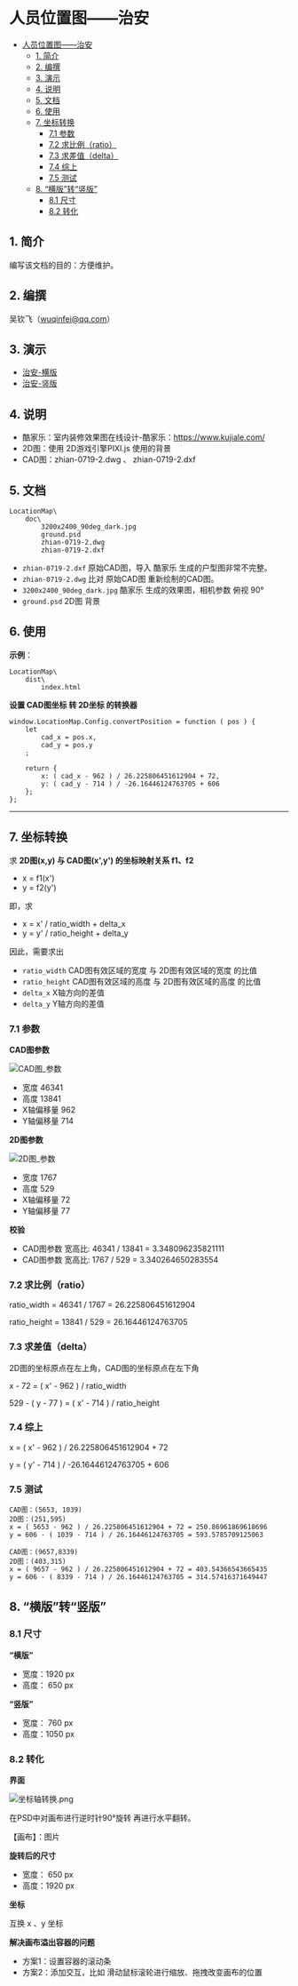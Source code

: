 # 人员位置图——治安
- [人员位置图——治安](#%E4%BA%BA%E5%91%98%E4%BD%8D%E7%BD%AE%E5%9B%BE%E2%80%94%E2%80%94%E6%B2%BB%E5%AE%89)
    - [1. 简介](#1-%E7%AE%80%E4%BB%8B)
    - [2. 编撰](#2-%E7%BC%96%E6%92%B0)
    - [3. 演示](#3-%E6%BC%94%E7%A4%BA)
    - [4. 说明](#4-%E8%AF%B4%E6%98%8E)
    - [5. 文档](#5-%E6%96%87%E6%A1%A3)
    - [6. 使用](#6-%E4%BD%BF%E7%94%A8)
    - [7. 坐标转换](#7-%E5%9D%90%E6%A0%87%E8%BD%AC%E6%8D%A2)
        - [7.1 参数](#71-%E5%8F%82%E6%95%B0)
        - [7.2 求比例（ratio）](#72-%E6%B1%82%E6%AF%94%E4%BE%8B%EF%BC%88ratio%EF%BC%89)
        - [7.3 求差值（delta）](#73-%E6%B1%82%E5%B7%AE%E5%80%BC%EF%BC%88delta%EF%BC%89)
        - [7.4 综上](#74-%E7%BB%BC%E4%B8%8A)
        - [7.5 测试](#75-%E6%B5%8B%E8%AF%95)
    - [8. “横版”转“竖版”](#8-%E2%80%9C%E6%A8%AA%E7%89%88%E2%80%9D%E8%BD%AC%E2%80%9C%E7%AB%96%E7%89%88%E2%80%9D)
        - [8.1 尺寸](#81-%E5%B0%BA%E5%AF%B8)
        - [8.2 转化](#82-%E8%BD%AC%E5%8C%96)

## 1. 简介

 编写该文档的目的：方便维护。

## 2. 编撰

 吴钦飞（wuqinfei@qq.com）
 
## 3. 演示

 * [治安-横版](https://forwardnow.github.io/LocationMap/dist/index.html)
 * [治安-竖版](https://forwardnow.github.io/LocationMap/dist/index_vertical.html)

## 4. 说明

 * 酷家乐：室内装修效果图在线设计-酷家乐：https://www.kujiale.com/
 * 2D图：使用 2D游戏引擎PIXI.js 使用的背景   
 * CAD图：zhian-0719-2.dwg 、 zhian-0719-2.dxf

## 5. 文档

    LocationMap\
        doc\
            3200x2400_90deg_dark.jpg        
            ground.psd
            zhian-0719-2.dwg
            zhian-0719-2.dxf
  
        
* `zhian-0719-2.dxf` 原始CAD图，导入 酷家乐 生成的户型图非常不完整。
* `zhian-0719-2.dwg` 比对 原始CAD图 重新绘制的CAD图。
* `3200x2400_90deg_dark.jpg` 酷家乐 生成的效果图，相机参数 俯视 90°
* `ground.psd` 2D图 背景 

 
## 6. 使用

**示例**：

    LocationMap\
        dist\
            index.html
            
**设置 CAD图坐标 转 2D坐标 的转换器**

    window.LocationMap.Config.convertPosition = function ( pos ) {
        let
            cad_x = pos.x,
            cad_y = pos.y
        ;
    
        return {
            x: ( cad_x - 962 ) / 26.225806451612904 + 72,
            y: ( cad_y - 714 ) / -26.16446124763705 + 606
        };
    };

****    

## 7. 坐标转换

求 **2D图(x,y) 与 CAD图(x',y') 的坐标映射关系 f1、f2**
 
  * x = f1(x')
  * y = f2(y')  

即，求 

  * x = x' / ratio_width + delta_x
  * y = y' / ratio_height + delta_y 

 
因此，需要求出

  * `ratio_width` CAD图有效区域的宽度 与 2D图有效区域的宽度 的比值
  * `ratio_height` CAD图有效区域的高度 与 2D图有效区域的高度 的比值
  * `delta_x` X轴方向的差值
  * `delta_y` Y轴方向的差值


### 7.1 参数

**CAD图参数**

![CAD图_参数](./doc/CAD_args.jpg)

  * 宽度  46341
  * 高度  13841
  * X轴偏移量   962
  * Y轴偏移量   714
  

**2D图参数**

![2D图_参数](./doc/2D_args.jpg)

  * 宽度  1767
  * 高度  529
  * X轴偏移量   72
  * Y轴偏移量   77
  
**校验**
  
  * CAD图参数 宽高比:  46341 / 13841 = 3.348096235821111
  * CAD图参数 宽高比:  1767 / 529    = 3.340264650283554

### 7.2 求比例（ratio）

ratio_width = 46341 / 1767 = 26.225806451612904

ratio_height = 13841 / 529 = 26.16446124763705

### 7.3 求差值（delta）

2D图的坐标原点在左上角，CAD图的坐标原点在左下角

x - 72 = ( x' - 962 ) / ratio_width

529 - ( y - 77 ) = ( x' - 714 ) / ratio_height

### 7.4 综上

x = ( x' - 962 ) / 26.225806451612904 + 72

y = ( y' - 714 ) / -26.16446124763705 + 606

### 7.5 测试
    
    CAD图：(5653, 1039)
    2D图：(251,595)
    x = ( 5653 - 962 ) / 26.225806451612904 + 72 = 250.86961869618696
    y = 606 - ( 1039 - 714 ) / 26.16446124763705 = 593.5785709125063

    CAD图：(9657,8339)
    2D图：(403,315)
    x = ( 9657 - 962 ) / 26.225806451612904 + 72 = 403.54366543665435
    y = 606 - ( 8339 - 714 ) / 26.16446124763705 = 314.57416371649447
    
## 8. “横版”转“竖版”

### 8.1 尺寸

**“横版”**
  * 宽度：1920 px
  * 高度： 650 px
  
**“竖版”**
  * 宽度： 760 px
  * 高度：1050 px   
  
### 8.2 转化

**界面**

![坐标轴转换.png](./doc/坐标轴转换.png)

在PSD中对画布进行逆时针90°旋转 再进行水平翻转。

【画布】：图片

**旋转后的尺寸**

  * 宽度： 650 px
  * 高度：1920 px
  
**坐标**

互换 x 、y 坐标

**解决画布溢出容器的问题**

  * 方案1：设置容器的滚动条
  * 方案2：添加交互，比如 滑动鼠标滚轮进行缩放、拖拽改变画布的位置

